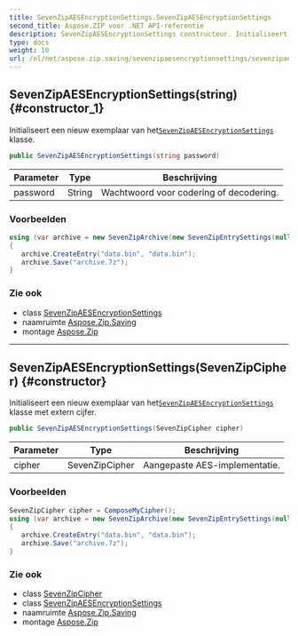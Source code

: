 ```yaml
---
title: SevenZipAESEncryptionSettings.SevenZipAESEncryptionSettings
second_title: Aspose.ZIP voor .NET API-referentie
description: SevenZipAESEncryptionSettings constructeur. Initialiseert een nieuw exemplaar van hetSevenZipAESEncryptionSettings klasse.
type: docs
weight: 10
url: /nl/net/aspose.zip.saving/sevenzipaesencryptionsettings/sevenzipaesencryptionsettings/
---
```

## SevenZipAESEncryptionSettings(string) {#constructor_1}

Initialiseert een nieuw exemplaar van het[`SevenZipAESEncryptionSettings`](../) klasse.

```csharp
public SevenZipAESEncryptionSettings(string password)
```

| Parameter | Type | Beschrijving |
| --- | --- | --- |
| password | String | Wachtwoord voor codering of decodering. |

### Voorbeelden

```csharp
using (var archive = new SevenZipArchive(new SevenZipEntrySettings(null, new SevenZipAESEncryptionSettings("p@s$"))))
{
   archive.CreateEntry("data.bin", "data.bin");
   archive.Save("archive.7z");
}
```

### Zie ook

* class [SevenZipAESEncryptionSettings](../)
* naamruimte [Aspose.Zip.Saving](../../sevenzipaesencryptionsettings/)
* montage [Aspose.Zip](../../../)

---

## SevenZipAESEncryptionSettings(SevenZipCipher) {#constructor}

Initialiseert een nieuw exemplaar van het[`SevenZipAESEncryptionSettings`](../) klasse met extern cijfer.

```csharp
public SevenZipAESEncryptionSettings(SevenZipCipher cipher)
```

| Parameter | Type | Beschrijving |
| --- | --- | --- |
| cipher | SevenZipCipher | Aangepaste AES-implementatie. |

### Voorbeelden

```csharp
SevenZipCipher cipher = ComposeMyCipher();
using (var archive = new SevenZipArchive(new SevenZipEntrySettings(null, new SevenZipAESEncryptionSettings(cipher))))
{
   archive.CreateEntry("data.bin", "data.bin");
   archive.Save("archive.7z");
}
```

### Zie ook

* class [SevenZipCipher](../../../aspose.zip.crypto/sevenzipcipher/)
* class [SevenZipAESEncryptionSettings](../)
* naamruimte [Aspose.Zip.Saving](../../sevenzipaesencryptionsettings/)
* montage [Aspose.Zip](../../../)


